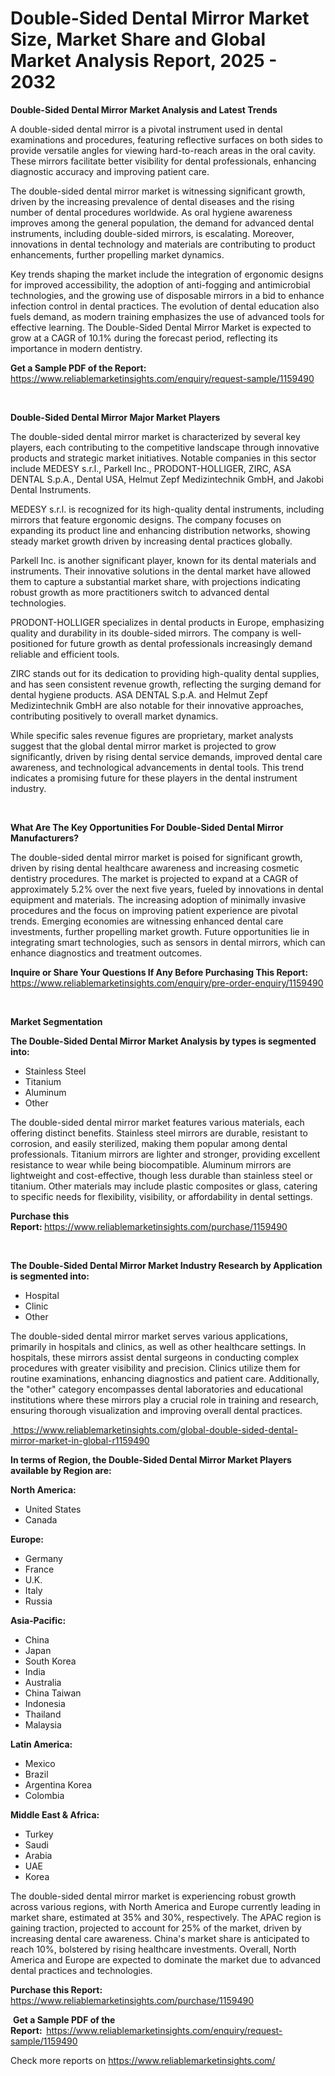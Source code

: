 <p><h1>Double-Sided Dental Mirror Market Size, Market Share and Global Market Analysis Report, 2025 - 2032</h1></p><p><strong>Double-Sided Dental Mirror Market Analysis and Latest Trends</strong></p>
<p><p>A double-sided dental mirror is a pivotal instrument used in dental examinations and procedures, featuring reflective surfaces on both sides to provide versatile angles for viewing hard-to-reach areas in the oral cavity. These mirrors facilitate better visibility for dental professionals, enhancing diagnostic accuracy and improving patient care.</p><p>The double-sided dental mirror market is witnessing significant growth, driven by the increasing prevalence of dental diseases and the rising number of dental procedures worldwide. As oral hygiene awareness improves among the general population, the demand for advanced dental instruments, including double-sided mirrors, is escalating. Moreover, innovations in dental technology and materials are contributing to product enhancements, further propelling market dynamics.</p><p>Key trends shaping the market include the integration of ergonomic designs for improved accessibility, the adoption of anti-fogging and antimicrobial technologies, and the growing use of disposable mirrors in a bid to enhance infection control in dental practices. The evolution of dental education also fuels demand, as modern training emphasizes the use of advanced tools for effective learning. The Double-Sided Dental Mirror Market is expected to grow at a CAGR of 10.1% during the forecast period, reflecting its importance in modern dentistry.</p></p>
<p><strong>Get a Sample PDF of the Report:&nbsp;</strong> <a href="https://www.reliablemarketinsights.com/enquiry/request-sample/1159490?utm_campaign=2002&utm_medium=2&utm_source=Github&utm_content=ia&utm_term=22032025&utm_id=double-sided-dental-mirror">https://www.reliablemarketinsights.com/enquiry/request-sample/1159490</a></p>
<p>&nbsp;</p>
<p><strong>Double-Sided Dental Mirror Major Market Players</strong></p>
<p><p>The double-sided dental mirror market is characterized by several key players, each contributing to the competitive landscape through innovative products and strategic market initiatives. Notable companies in this sector include MEDESY s.r.l., Parkell Inc., PRODONT-HOLLIGER, ZIRC, ASA DENTAL S.p.A., Dental USA, Helmut Zepf Medizintechnik GmbH, and Jakobi Dental Instruments.</p><p>MEDESY s.r.l. is recognized for its high-quality dental instruments, including mirrors that feature ergonomic designs. The company focuses on expanding its product line and enhancing distribution networks, showing steady market growth driven by increasing dental practices globally.</p><p>Parkell Inc. is another significant player, known for its dental materials and instruments. Their innovative solutions in the dental market have allowed them to capture a substantial market share, with projections indicating robust growth as more practitioners switch to advanced dental technologies.</p><p>PRODONT-HOLLIGER specializes in dental products in Europe, emphasizing quality and durability in its double-sided mirrors. The company is well-positioned for future growth as dental professionals increasingly demand reliable and efficient tools.</p><p>ZIRC stands out for its dedication to providing high-quality dental supplies, and has seen consistent revenue growth, reflecting the surging demand for dental hygiene products. ASA DENTAL S.p.A. and Helmut Zepf Medizintechnik GmbH are also notable for their innovative approaches, contributing positively to overall market dynamics.</p><p>While specific sales revenue figures are proprietary, market analysts suggest that the global dental mirror market is projected to grow significantly, driven by rising dental service demands, improved dental care awareness, and technological advancements in dental tools. This trend indicates a promising future for these players in the dental instrument industry.</p></p>
<p>&nbsp;</p>
<p><strong>What Are The Key Opportunities For Double-Sided Dental Mirror Manufacturers?</strong></p>
<p><p>The double-sided dental mirror market is poised for significant growth, driven by rising dental healthcare awareness and increasing cosmetic dentistry procedures. The market is projected to expand at a CAGR of approximately 5.2% over the next five years, fueled by innovations in dental equipment and materials. The increasing adoption of minimally invasive procedures and the focus on improving patient experience are pivotal trends. Emerging economies are witnessing enhanced dental care investments, further propelling market growth. Future opportunities lie in integrating smart technologies, such as sensors in dental mirrors, which can enhance diagnostics and treatment outcomes.</p></p>
<p><strong>Inquire or Share Your Questions If Any Before Purchasing This Report:</strong> <a href="https://www.reliablemarketinsights.com/enquiry/pre-order-enquiry/1159490?utm_campaign=2002&utm_medium=2&utm_source=Github&utm_content=ia&utm_term=22032025&utm_id=double-sided-dental-mirror">https://www.reliablemarketinsights.com/enquiry/pre-order-enquiry/1159490</a></p>
<p>&nbsp;</p>
<p><strong>Market Segmentation</strong></p>
<p><strong>The Double-Sided Dental Mirror Market Analysis by types is segmented into:</strong></p>
<p><ul><li>Stainless Steel</li><li>Titanium</li><li>Aluminum</li><li>Other</li></ul></p>
<p><p>The double-sided dental mirror market features various materials, each offering distinct benefits. Stainless steel mirrors are durable, resistant to corrosion, and easily sterilized, making them popular among dental professionals. Titanium mirrors are lighter and stronger, providing excellent resistance to wear while being biocompatible. Aluminum mirrors are lightweight and cost-effective, though less durable than stainless steel or titanium. Other materials may include plastic composites or glass, catering to specific needs for flexibility, visibility, or affordability in dental settings.</p></p>
<p><strong>Purchase this Report:&nbsp;</strong><a href="https://www.reliablemarketinsights.com/purchase/1159490?utm_campaign=2002&utm_medium=2&utm_source=Github&utm_content=ia&utm_term=22032025&utm_id=double-sided-dental-mirror">https://www.reliablemarketinsights.com/purchase/1159490</a></p>
<p>&nbsp;</p>
<p><strong>The Double-Sided Dental Mirror Market Industry Research by Application is segmented into:</strong></p>
<p><ul><li>Hospital</li><li>Clinic</li><li>Other</li></ul></p>
<p><p>The double-sided dental mirror market serves various applications, primarily in hospitals and clinics, as well as other healthcare settings. In hospitals, these mirrors assist dental surgeons in conducting complex procedures with greater visibility and precision. Clinics utilize them for routine examinations, enhancing diagnostics and patient care. Additionally, the "other" category encompasses dental laboratories and educational institutions where these mirrors play a crucial role in training and research, ensuring thorough visualization and improving overall dental practices.</p></p>
<p><a href="https://www.reliablemarketinsights.com/global-double-sided-dental-mirror-market-in-global-r1159490?utm_campaign=2002&utm_medium=2&utm_source=Github&utm_content=ia&utm_term=22032025&utm_id=double-sided-dental-mirror">&nbsp;https://www.reliablemarketinsights.com/global-double-sided-dental-mirror-market-in-global-r1159490</a></p>
<p><strong>In terms of Region, the Double-Sided Dental Mirror Market Players available by Region are:</strong></p>
<p>
    <p> <strong> North America: </strong>
        <ul>
            <li>United States</li>
            <li>Canada</li>
        </ul>
        </p> 
    <p> <strong> Europe: </strong>
        <ul>
            <li>Germany</li>
            <li>France</li>
            <li>U.K.</li>
            <li>Italy</li>
            <li>Russia</li>
        </ul>
        </p> 
    <p> <strong> Asia-Pacific: </strong>
        <ul>
            <li>China</li>
            <li>Japan</li>
            <li>South Korea</li>
            <li>India</li>
            <li>Australia</li>
            <li>China Taiwan</li>
            <li>Indonesia</li>
            <li>Thailand</li>
            <li>Malaysia</li>
        </ul>
        </p> 
    <p> <strong> Latin America: </strong>
        <ul>
            <li>Mexico</li>
            <li>Brazil</li>
            <li>Argentina Korea</li>
            <li>Colombia</li>
        </ul>
        </p> 
    <p> <strong> Middle East & Africa: </strong>
        <ul>
            <li>Turkey</li>
            <li>Saudi</li>
            <li>Arabia</li>
            <li>UAE</li>
            <li>Korea</li>
        </ul>
    </p>
    </p>
<p><p>The double-sided dental mirror market is experiencing robust growth across various regions, with North America and Europe currently leading in market share, estimated at 35% and 30%, respectively. The APAC region is gaining traction, projected to account for 25% of the market, driven by increasing dental care awareness. China's market share is anticipated to reach 10%, bolstered by rising healthcare investments. Overall, North America and Europe are expected to dominate the market due to advanced dental practices and technologies.</p></p>
<p><strong>Purchase this Report: </strong><a href="https://www.reliablemarketinsights.com/purchase/1159490?utm_campaign=2002&utm_medium=2&utm_source=Github&utm_content=ia&utm_term=22032025&utm_id=double-sided-dental-mirror">https://www.reliablemarketinsights.com/purchase/1159490</a></p>
<p>&nbsp;<strong>Get a Sample PDF of the Report:&nbsp;&nbsp;</strong><a href="https://www.reliablemarketinsights.com/enquiry/request-sample/1159490?utm_campaign=2002&utm_medium=2&utm_source=Github&utm_content=ia&utm_term=22032025&utm_id=double-sided-dental-mirror">https://www.reliablemarketinsights.com/enquiry/request-sample/1159490</a></p>
<p><strong></strong></p>
<p>Check more reports on <a href="https://www.reliablemarketinsights.com/?utm_campaign=2002&utm_medium=2&utm_source=Github&utm_content=ia&utm_term=22032025&utm_id=double-sided-dental-mirror">https://www.reliablemarketinsights.com/</a></p>